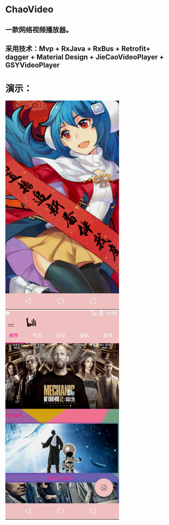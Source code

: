 # ChaoVideo
## 一款网络视频播放器。
## 采用技术：Mvp + RxJava + RxBus + Retrofit+ dagger + Material Design + JieCaoVideoPlayer + GSYVideoPlayer
# 演示：
![image](https://github.com/zhangzhichaolove/ChaoVideo/blob/master/gif/home_activity.gif) 
![image](https://github.com/zhangzhichaolove/ChaoVideo/blob/master/gif/left.gif) 
